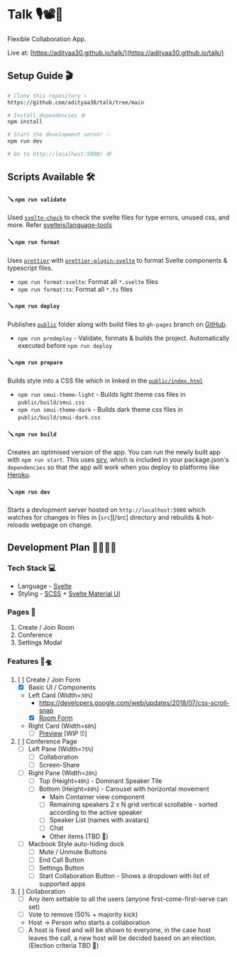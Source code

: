 # Talk 🎙📽💬

Flexible Collaboration App.

Live at: [https://adityaa30.github.io/talk/](https://adityaa30.github.io/talk/)

## Setup Guide 🎬

```bash
# Clone this repository ⬇️
https://github.com/adityaa30/talk/tree/main

# Install dependencies ⚙️
npm install 

# Start the development server 💥
npm run dev

# Go to http://localhost:5000/ 🕸
```

## Scripts Available 🛠

#### 🪛 `npm run validate`

Used [`svelte-check`](https://www.npmjs.com/package/svelte-check) to check the svelte files for type errors, unused css,
and more. Refer [sveltejs/language-tools](https://github.com/sveltejs/language-tools#svelte-check)

#### 🪛 `npm run format`

Uses [`prettier`](https://prettier.io/)
with [`prettier-plugin-svelte`](https://github.com/sveltejs/prettier-plugin-svelte)
to format Svelte components & typescript files.

- `npm run format:svelte`: Format all `*.svelte` files
- `npm run format:ts`: Format all `*.ts` files

#### 🪛 `npm run deploy`

Publishes [`public`](/public) folder along with build files to `gh-pages` branch
on [GitHub](https://github.com/adityaa30/talk/tree/gh-pages).

- `npm run predeploy` - Validate, formats & builds the project. Automatically executed before `npm run deploy`

#### 🪛 `npm run prepare`

Builds style into a CSS file which in linked in the [`public/index.html`](/public/index.html)

- `npm run smui-theme-light` - Builds light theme css files in `public/build/smui.css`
- `npm run smui-theme-dark` - Builds dark theme css files in `public/build/smui-dark.css`

#### 🪛 `npm run build`

Creates an optimised version of the app. You can run the newly built app with `npm run start`. This
uses [sirv](https://github.com/lukeed/sirv), which is included in your package.json's `dependencies` so that the app
will work when you deploy to platforms like [Heroku](https://heroku.com).

#### 🪛 `npm run dev`

Starts a devlopment server hosted on `http://localhost:5000` which watches for changes in files in [`src`][/src]
directory and rebuilds & hot-reloads webpage on change.

## Development Plan 👩‍💻🧑‍💻

### Tech Stack 💻

- Language - [Svelte](https://svelte.dev/)
- Styling - [SCSS](https://sass-lang.com/) + [Svelte Material UI](https://sveltematerialui.com/)

### Pages 📜

1. Create / Join Room
2. Conference
3. Settings Modal

### Features 👾🛸

1. [ ] Create / Join Form
    - [x] Basic UI / Components
    - Left Card (Width=`30%`)
        - https://developers.google.com/web/updates/2018/07/css-scroll-snap
        - [x] [Room Form](/src/components/RoomForm.svelte)
    - Right Card (Width=`60%`)
        - [ ] [Preview](/src/components/Preview.svelte) [WIP ⏰]

2. [ ] Conference Page
    - [ ] Left Pane (Width=`75%`)
        - [ ] Collaboration
        - [ ] Screen-Share
    - [ ] Right Pane (Width=`20%`)
        - [ ] Top (Height=`40%`) - Dominant Speaker Tile
        - [ ] Bottom (Height=`60%`) - Carousel with horizontal movement
            - Main Container view component
            - [ ] Remaining speakers 2 x N grid vertical scrollable - sorted according to the active speaker
            - [ ] Speaker List (names with avatars)
            - [ ] Chat
            - Other items (TBD 💭)
    - [ ] Macbook Style auto-hiding dock
        - [ ] Mute / Unmute Buttons
        - [ ] End Call Button
        - [ ] Settings Button
        - [ ] Start Collaboration Button - Shows a dropdown with list of supported apps

3. [ ] Collaboration
    - [ ] Any item settable to all the users (anyone first-come-first-serve can set)
    - [ ] Vote to remove (50% + majority kick)
    - Host -> Person who starts a collaboration
    - [ ] A host is fixed and will be shown to everyone, in the case host leaves the call, a new host will be decided
      based on an election. (Election criteria TBD 💬)
